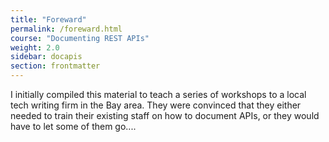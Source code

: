 ```yaml
---
title: "Foreward"
permalink: /foreward.html
course: "Documenting REST APIs"
weight: 2.0
sidebar: docapis
section: frontmatter
---
```


I initially compiled this material to teach a series of workshops to a local tech writing firm in the Bay area. They were convinced that they either needed to train their existing staff on how to document APIs, or they would have to let some of them go....
